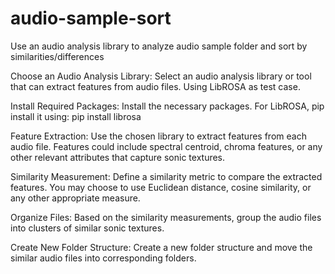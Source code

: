 # audio-sample-sort
Use an audio analysis library to analyze audio sample folder and sort by similarities/differences

Choose an Audio Analysis Library:
Select an audio analysis library or tool that can extract features from audio files. Using LibROSA as test case.

Install Required Packages:
Install the necessary packages. For LibROSA, pip install it using:
pip install librosa

Feature Extraction:
Use the chosen library to extract features from each audio file.
Features could include spectral centroid, chroma features, or any other relevant attributes that capture sonic textures.

Similarity Measurement:
Define a similarity metric to compare the extracted features.
You may choose to use Euclidean distance, cosine similarity, or any other appropriate measure.

Organize Files:
Based on the similarity measurements, group the audio files into clusters of similar sonic textures.

Create New Folder Structure:
Create a new folder structure and move the similar audio files into corresponding folders.
